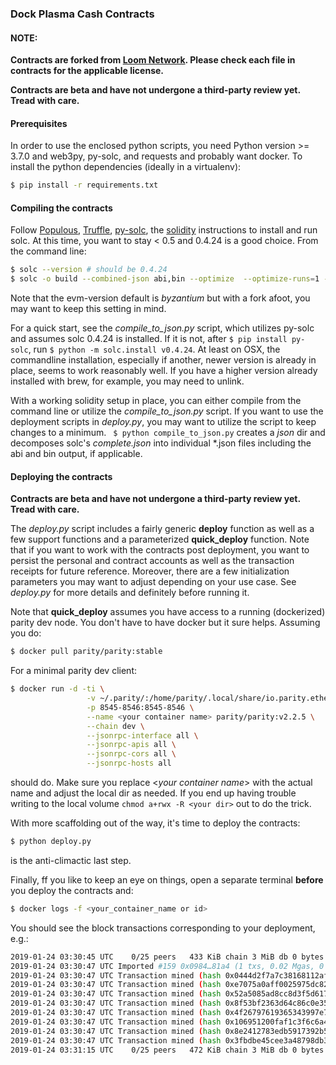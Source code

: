 ### Dock Plasma Cash Contracts  

#### NOTE:  
**Contracts are forked from [Loom Network](https://github.com/loomnetwork/plasma-cash). Please check each file in contracts for the applicable license.**  

**Contracts are beta and have not undergone a third-party review yet. Tread with care.**  


#### Prerequisites  
In order to use the enclosed python scripts, you need Python version >= 3.7.0 and web3py, py-solc, and requests and probably want docker. To install the python dependencies (ideally in a virtualenv):  

```bash
$ pip install -r requirements.txt
```  

#### Compiling the contracts  

Follow [Populous](https://populus.readthedocs.io/en/latest/deploy.html),  [Truffle](https://truffleframework.com/docs/truffle/getting-started/compiling-contracts), [py-solc](https://github.com/ethereum/py-solc), the [solidity](https://solidity.readthedocs.io/en/v0.4.24/installing-solidity.html) instructions to install and run solc. At this time, you want to stay < 0.5 and 0.4.24 is a good choice. From the command line:  

```bash
$ solc --version # should be 0.4.24
$ solc -o build --combined-json abi,bin --optimize  --optimize-runs=1 --evm-version byzantium contracts/*.sol
```  
Note that the evm-version default is _byzantium_ but with a fork afoot, you may want to keep this setting in mind.  

For a quick start, see the _compile\_to\_json.py_ script, which utilizes py-solc and assumes solc  0.4.24 is installed. If it is not, after ```$ pip install py-solc```, run ```$ python -m solc.install v0.4.24```. At least on OSX, the commandline installation, especially if another, newer version is already in place, seems to work reasonably well. If you have a higher version already installed with brew, for example, you may need to unlink.  

With a working solidity setup in place, you can either compile from the command line or utilize the _compile\_to\_json.py_ script. If you want to use the deployment scripts in _deploy.py_, you may want to utilize the script to keep changes to a minimum. 
``` $ python compile_to_json.py``` creates a _json_ dir and decomposes solc's _complete.json_ into individual *.json files including the abi and bin output, if applicable.  

#### Deploying the contracts  
**Contracts are beta and have not undergone a third-party review yet. Tread with care.**  

The _deploy.py_ script includes a fairly generic **deploy** function as well as a few support functions and a parameterized **quick_deploy** function. Note that if you want to work with the contracts post deployment, you want to persist the personal and contract accounts as well as the transaction receipts for future reference. Moreover, there are a few initialization parameters you may want to adjust depending on your use case. See _deploy.py_ for more details and definitely before running it.  

Note that **quick_deploy** assumes you have access to a running (dockerized) parity dev node. You don't have to have docker but it sure helps. Assuming you do:  

```bash 
$ docker pull parity/parity:stable	
```  

For a minimal parity dev client:  

```bash
$ docker run -d -ti \
                 -v ~/.parity/:/home/parity/.local/share/io.parity.ethereum/ \
                 -p 8545-8546:8545-8546 \
                 --name <your container name> parity/parity:v2.2.5 \
                 --chain dev \
                 --jsonrpc-interface all \
                 --jsonrpc-apis all \
                 --jsonrpc-cors all \
                 --jsonrpc-hosts all
```  

should do. Make sure you replace <_your container name_> with the actual name and adjust the local dir as needed. If you end up having trouble writing to the local volume ```chmod a+rwx -R <your dir>``` out to do the trick.  

With more scaffolding out of the way, it's time to deploy the contracts:  

```bash
$ python deploy.py
```  

is the anti-climactic last step.  

Finally, ff you like to keep an eye on things, open a separate terminal __before__ you deploy the contracts and:  

```bash 
$ docker logs -f <your_container_name or id>
``` 

You should see the block transactions corresponding to your deployment, e.g.:  

```bash 
2019-01-24 03:30:45 UTC    0/25 peers   433 KiB chain 3 MiB db 0 bytes queue 448 bytes sync  RPC:  0 conn,    0 req/s, 1460 µs
2019-01-24 03:30:47 UTC Imported #159 0x0984…81a4 (1 txs, 0.02 Mgas, 0 ms, 0.60 KiB) + another 7 block(s) containing 7 tx(s)
2019-01-24 03:30:47 UTC Transaction mined (hash 0x0444d2f7a7c38168112af45e402a45c46f85bc1f68bc72f1bd372063a261a72f)
2019-01-24 03:30:47 UTC Transaction mined (hash 0xe7075a0aff0025975dc8266bb4b2bae483b2650780f42ebb4b1134b2742e1b3d)
2019-01-24 03:30:47 UTC Transaction mined (hash 0x52a5085ad8cc8d3f5d617e718f2e3c0244c3ac8b634a36ef7cd8e1c8082f6a41)
2019-01-24 03:30:47 UTC Transaction mined (hash 0x8f53bf2363d64c86c0e35596611fc0e7c0d0511b12633ae9350eb3f8a3fb2293)
2019-01-24 03:30:47 UTC Transaction mined (hash 0x4f26797619365343997e7c407cac1e94198ec370d5caf5ae5da45e95a4b1f601)
2019-01-24 03:30:47 UTC Transaction mined (hash 0x106951200faf1c3f6c6a4b00023c2779f7b4e12f516f213377ec9c511fc614f6)
2019-01-24 03:30:47 UTC Transaction mined (hash 0x8e2412783edb5917392b55750f1384238c75729c96df245d402fb29807f8f3c9)
2019-01-24 03:30:47 UTC Transaction mined (hash 0x3fbdbe45cee3a48798db36c08bef9d155a8b513a2a7da75ffb223e82d6deebbb)
2019-01-24 03:31:15 UTC    0/25 peers   472 KiB chain 3 MiB db 0 bytes queue 448 bytes sync  RPC:  0 conn,    0 req/s, 1460 µs
```  








